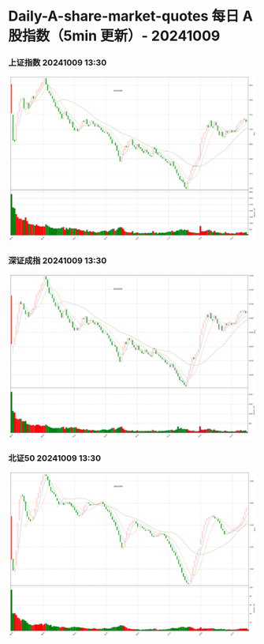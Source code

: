 
# Daily-A-share-market-quotes 每日 A 股指数（5min 更新）- 20241009

### 上证指数 20241009 13:30
![](./fig/2024/10/20241009-sh000001.png)

### 深证成指 20241009 13:30
![](./fig/2024/10/20241009-sz399001.png)

### 北证50 20241009 13:30
![](./fig/2024/10/20241009-bj899050.png)
